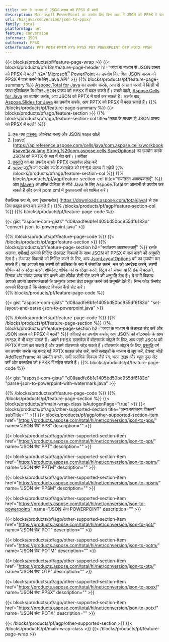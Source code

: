```yaml
---
title: जावा के माध्यम से JSON प्रारूप को PPSX में बदलें
description: Microsoft PowerPoint का उपयोग किए बिना जावा में JSON को PPSX में पार्स करें
url: /hi/java/conversion/json-to-ppsx/
family: total
platformtag: net
feature: conversion
informat: JSON
outformat: PPSX
otherformats: PPT POTM PPTM PPS PPSX POT POWERPOINT OTP POTX PPSM
---
```

{{< blocks/products/pf/feature-page-wrap >}}
{{< blocks/products/pf/i18n/feature-page-header h1="जावा के माध्यम से JSON प्रारूप को PPSX में बदलें" h2="Microsoft<sup>&reg;</sup> PowerPoint का उपयोग किए बिना JSON प्रारूप को PPSX में पार्स करने के लिए Java API" >}}
{{% blocks/products/pf/feature-page-summary %}}
[Aspose.Total for Java](https://products.aspose.com/total/java/) का उपयोग करके, आप दो आसान चरणों में किसी भी जावा एप्लिकेशन के भीतर JSON प्रारूप को PPSX में बदल सकते हैं। सबसे पहले, [Aspose.Cells for Java](https://products.aspose.com/cells/java/) का उपयोग करके, आप JSON को PPTX में पार्स कर सकते हैं। उसके बाद, [Aspose.Slides for Java](https://products.aspose.com/slides/java/) का उपयोग करके, आप PPTX को PPSX में बदल सकते हैं।
{{% /blocks/products/pf/feature-page-summary  %}}
{{< blocks/products/pf/agp/feature-section >}}
{{% blocks/products/pf/agp/feature-section-col title="जावा के माध्यम से JSON प्रारूप को PPSX में बदलें" %}}
1. एक नया [वर्कबुक](https://apireference.aspose.com/cells/java/com.aspose.cells/Workbook) ऑब्जेक्ट बनाएं और JSON फाइल खोलें
2. [save](https://apireference.aspose.com/cells/java/com.aspose.cells/workbook#save(java.lang.String,%20com.aspose.cells.SaveOptions) का उपयोग करके JSON को PPTX के रूप में सेव करें। ) तरीका
3. [प्रस्तुति](https://apireference.aspose.com/slides/java/com.aspose.slides/Presentation) वर्ग का उपयोग करके PPTX दस्तावेज़ लोड करें
4. [save](https://apireference.aspose.com/slides/java/com.aspose.slides/Presentation#save-java.lang.String-int-) पद्धति का उपयोग करके दस्तावेज़ को PPSX प्रारूप में सहेजें
{{% /blocks/products/pf/agp/feature-section-col %}}
{{% blocks/products/pf/agp/feature-section-col title="रूपांतरण आवश्यकताएँ" %}}
आप [Maven](https://repository.aspose.com/webapp/#/artifacts/browse/tree/General/repo/com/aspose/aspose-total) आधारित प्रोजेक्ट से सीधे Java के लिए Aspose.Total का आसानी से उपयोग कर सकते हैं और अपने pom.xml में पुस्तकालयों को शामिल करें।

वैकल्पिक रूप से, आप [डाउनलोड] (https://downloads.aspose.com/total/java) से एक ज़िप फ़ाइल प्राप्त कर सकते हैं।
{{% /blocks/products/pf/agp/feature-section-col %}}
{{% blocks/products/pf/feature-page-code %}}

{{< gist "aspose-com-gists" "d08aadfe6b1e1405bd50bc955df6183d" "convert-json-to-powerpoint.java" >}}

{{% /blocks/products/pf/feature-page-code %}}
{{< /blocks/products/pf/agp/feature-section >}}
{{% blocks/products/pf/feature-page-section  h2="रूपांतरण आवश्यकताएँ" %}}
इसके अलावा, एपीआई आपको निर्दिष्ट लेआउट विकल्पों के साथ JSON को PPSX में पार्स करने की अनुमति देता है। लेआउट विकल्पों को निर्दिष्ट करने के लिए, आप [JsonLayoutOptions](https://apireference.aspose.com/cells/java/com.aspose.cells/jsonlayoutoptions) वर्ग का उपयोग कर सकते हैं। यह आपको एक सरणी को तालिका के रूप में संसाधित करने, नल को अनदेखा करने, सरणी शीर्षक को अनदेखा करने, ऑब्जेक्ट शीर्षक को अनदेखा करने, स्ट्रिंग को संख्या या दिनांक में बदलने, दिनांक और संख्या प्रारूप सेट करने और शीर्षक शैली सेट करने की अनुमति देता है। ये सभी विकल्प आपको अपनी आवश्यकताओं के अनुसार अपना डेटा प्रस्तुत करने की अनुमति देते हैं। निम्न कोड स्निपेट आपको दिखाता है कि लेआउट विकल्प कैसे सेट करें।  
{{% blocks/products/pf/feature-page-code %}}

{{< gist "aspose-com-gists" "d08aadfe6b1e1405bd50bc955df6183d" "set-layout-and-parse-json-to-powerpoint.java" >}}
{{% /blocks/products/pf/feature-page-code  %}}
{{% /blocks/products/pf/feature-page-section %}}
{{% blocks/products/pf/feature-page-section  h2="जावा के माध्यम से लेआउट सेट करें और JSON प्रारूप को PPSX में बदलें" %}}
एपीआई का उपयोग करके, आप JSON को वॉटरमार्क के साथ PPSX में भी बदल सकते हैं। अपने PPSX दस्तावेज़ में वॉटरमार्क जोड़ने के लिए, आप पहले JSON को PPTX में पार्स कर सकते हैं और उसमें वॉटरमार्क जोड़ सकते हैं। वॉटरमार्क जोड़ने के लिए, [प्रस्तुति](https://apireference.aspose.com/slides/java/com.aspose.slides/Presentation) वर्ग का उपयोग करके नई बनाई गई PPTX फ़ाइल लोड करें, सभी स्लाइडों के माध्यम से लूप करें, टेक्स्ट जोड़ें AddTextFrame का उपयोग करके, सभी प्रासंगिक विकल्प जैसे रंग, भरण टाइप और बहुत कुछ सेट करें और दस्तावेज़ को PPSX में सहेज सकते हैं। 
{{% blocks/products/pf/feature-page-code %}}

{{< gist "aspose-com-gists" "d08aadfe6b1e1405bd50bc955df6183d" "parse-json-to-powerpoint-with-watermark.java" >}}
{{% /blocks/products/pf/feature-page-code  %}}
{{% /blocks/products/pf/feature-page-section %}}
{{< blocks/products/pf/main-wrap-class isAutogenPage="true" >}}
{{< blocks/products/pf/agp/other-supported-section title="अन्य रूपांतरण विकल्प" subTitle="" >}}
{{< blocks/products/pf/agp/other-supported-section-item href="https://products.aspose.com/total/hi/net/conversion/json-to-pps/" name="JSON सेवा PPS" description="" >}}

{{< blocks/products/pf/agp/other-supported-section-item href="https://products.aspose.com/total/hi/net/conversion/json-to-ppt/" name="JSON सेवा PPT" description="" >}}

{{< blocks/products/pf/agp/other-supported-section-item href="https://products.aspose.com/total/hi/net/conversion/json-to-pptm/" name="JSON सेवा PPTM" description="" >}}

{{< blocks/products/pf/agp/other-supported-section-item href="https://products.aspose.com/total/hi/net/conversion/json-to-ppsm/" name="JSON सेवा PPSM" description="" >}}

{{< blocks/products/pf/agp/other-supported-section-item href="https://products.aspose.com/total/hi/net/conversion/json-to-powerpoint/" name="JSON सेवा POWERPOINT" description="" >}}

{{< blocks/products/pf/agp/other-supported-section-item href="https://products.aspose.com/total/hi/net/conversion/json-to-pot/" name="JSON सेवा POT" description="" >}}

{{< blocks/products/pf/agp/other-supported-section-item href="https://products.aspose.com/total/hi/net/conversion/json-to-potm/" name="JSON सेवा POTM" description="" >}}

{{< blocks/products/pf/agp/other-supported-section-item href="https://products.aspose.com/total/hi/net/conversion/json-to-otp/" name="JSON सेवा OTP" description="" >}}

{{< blocks/products/pf/agp/other-supported-section-item href="https://products.aspose.com/total/hi/net/conversion/json-to-ppsx/" name="JSON सेवा PPSX" description="" >}}

{{< blocks/products/pf/agp/other-supported-section-item href="https://products.aspose.com/total/hi/net/conversion/json-to-potx/" name="JSON सेवा POTX" description="" >}}


{{< /blocks/products/pf/agp/other-supported-section >}}
{{< /blocks/products/pf/main-wrap-class >}}
{{< /blocks/products/pf/feature-page-wrap >}}